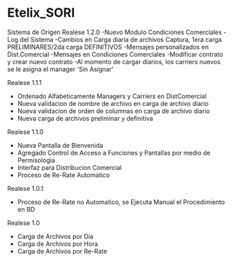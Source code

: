 Etelix_SORI
===========

Sistema de Origen
Realese 1.2.0
-Nuevo Modulo Condiciones Comerciales
-Log del Sistema
-Cambios en Carga diaria de archivos Captura, 1era carga PRELIMINARES/2da carga DEFINITIVOS
-Mensajes personalizados en Dist.Comercial
-Mensajes en Condiciones Comerciales
-Modificar contrato y crear nuevo contrato
-Al momento de cargar diarios, los carriers nuevos se le asigna el manager 'Sin Asignar'


Realese 1.1.1
- Ordenado Alfabeticamente Managers y Carriers en DistComercial
- Nueva validacion de nombre de archivo en carga de archivo diario
- Nueva validacion de orden de columnas en carga de archivo diario
- Nueva carga de archivos preliminar y definitiva

Realese 1.1.0
- Nueva Pantalla de Bienvenida
- Agregado Control de Acceso a Funciones y Pantallas por medio de Permisologia 
- Interfaz para Distribucion Comercial 
- Proceso de Re-Rate Automatico

Realese 1.0.1
- Proceso de Re-Rate no Automatico, se Ejecuta Manual el Procedimiento en BD

Realese 1.0
- Carga de Archivos por Dia
- Carga de Archivos por Hora
- Carga de Archivos por Re-Rate
